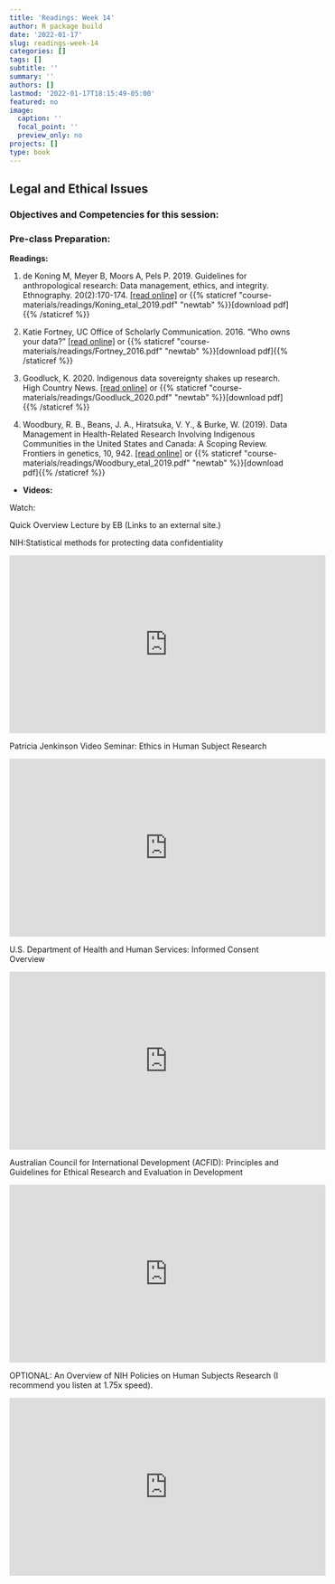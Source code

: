 ```yaml
---
title: 'Readings: Week 14'
author: R package build
date: '2022-01-17'
slug: readings-week-14
categories: []
tags: []
subtitle: ''
summary: ''
authors: []
lastmod: '2022-01-17T18:15:49-05:00'
featured: no
image:
  caption: ''
  focal_point: ''
  preview_only: no
projects: []
type: book
---
```



## Legal and Ethical Issues
 
### Objectives and Competencies for this session:


  
### Pre-class Preparation:
        
**Readings:** 

1.  de Koning M, Meyer B, Moors A, Pels P. 2019. Guidelines for anthropological research: Data management, ethics, and integrity. Ethnography. 20(2):170-174.  [[read online]](https://journals.sagepub.com/doi/10.1177/1466138119843312) or {{% staticref "course-materials/readings/Koning_etal_2019.pdf" "newtab" %}}[download pdf]{{% /staticref %}}

2.  Katie Fortney, UC Office of Scholarly Communication. 2016. “Who owns your data?”  [[read online]](https://uc3.cdlib.org/2016/09/08/who-owns-your-data/) or {{% staticref "course-materials/readings/Fortney_2016.pdf" "newtab" %}}[download pdf]{{% /staticref %}}

3. Goodluck, K. 2020. Indigenous data sovereignty shakes up research. High Country News. [[read online]](https://www.hcn.org/issues/52.11/indigenous-affairs-covid19-indigenous-data-sovereignty-shakes-up-research) or {{% staticref "course-materials/readings/Goodluck_2020.pdf" "newtab" %}}[download pdf]{{% /staticref %}}

4. Woodbury, R. B., Beans, J. A., Hiratsuka, V. Y., & Burke, W. (2019). Data Management in Health-Related Research Involving Indigenous Communities in the United States and Canada: A Scoping Review. Frontiers in genetics, 10, 942.  [[read online]](https://doi.org/10.3389/fgene.2019.00942) or {{% staticref "course-materials/readings/Woodbury_etal_2019.pdf" "newtab" %}}[download pdf]{{% /staticref %}}

* **Videos:** 

Watch: 

Quick Overview Lecture by EB (Links to an external site.)

NIH:Statistical methods for protecting data confidentiality

<iframe width="560" height="315" src="https://www.youtube.com/embed/3vN-6A2zbsk" title="YouTube video player" frameborder="0" allow="accelerometer; autoplay; clipboard-write; encrypted-media; gyroscope; picture-in-picture" allowfullscreen></iframe>


Patricia Jenkinson Video Seminar: Ethics in Human Subject Research

<iframe width="560" height="315" src="https://www.youtube.com/embed/e0uydNe4cQo" title="YouTube video player" frameborder="0" allow="accelerometer; autoplay; clipboard-write; encrypted-media; gyroscope; picture-in-picture" allowfullscreen></iframe>

 U.S. Department of Health and Human Services: Informed Consent Overview
 
 <iframe width="560" height="315" src="https://www.youtube.com/embed/Y7uI3sM9wtc" title="YouTube video player" frameborder="0" allow="accelerometer; autoplay; clipboard-write; encrypted-media; gyroscope; picture-in-picture" allowfullscreen></iframe>
 
 
Australian Council for International Development (ACFID): Principles and Guidelines for Ethical Research and Evaluation in Development

<iframe width="560" height="315" src="https://www.youtube.com/embed/ylkKCgEIMws" title="YouTube video player" frameborder="0" allow="accelerometer; autoplay; clipboard-write; encrypted-media; gyroscope; picture-in-picture" allowfullscreen></iframe>


OPTIONAL: An Overview of NIH Policies on Human Subjects Research (I recommend you listen at 1.75x speed).

<iframe width="560" height="315" src="https://www.youtube.com/embed/jPWxPgR-vww" title="YouTube video player" frameborder="0" allow="accelerometer; autoplay; clipboard-write; encrypted-media; gyroscope; picture-in-picture" allowfullscreen></iframe>

